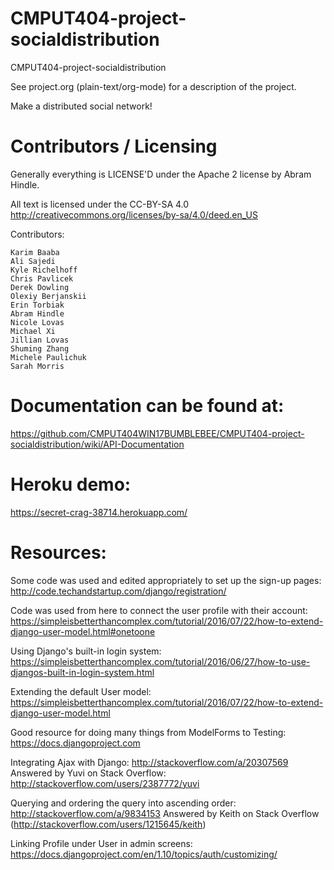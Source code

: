 CMPUT404-project-socialdistribution
===================================

CMPUT404-project-socialdistribution

See project.org (plain-text/org-mode) for a description of the project.

Make a distributed social network!

Contributors / Licensing
========================

Generally everything is LICENSE'D under the Apache 2 license by Abram Hindle.

All text is licensed under the CC-BY-SA 4.0 http://creativecommons.org/licenses/by-sa/4.0/deed.en_US

Contributors:

    Karim Baaba
    Ali Sajedi
    Kyle Richelhoff
    Chris Pavlicek
    Derek Dowling
    Olexiy Berjanskii
    Erin Torbiak
    Abram Hindle
    Nicole Lovas
    Michael Xi
    Jillian Lovas
    Shuming Zhang
    Michele Paulichuk
    Sarah Morris


Documentation can be found at:
=============================

https://github.com/CMPUT404WIN17BUMBLEBEE/CMPUT404-project-socialdistribution/wiki/API-Documentation

Heroku demo:
============
https://secret-crag-38714.herokuapp.com/

Resources:  
=========

Some code was used and edited appropriately to set up the sign-up pages:
http://code.techandstartup.com/django/registration/

Code was used from here to connect the user profile with their account:
https://simpleisbetterthancomplex.com/tutorial/2016/07/22/how-to-extend-django-user-model.html#onetoone

Using Django's built-in login system:
https://simpleisbetterthancomplex.com/tutorial/2016/06/27/how-to-use-djangos-built-in-login-system.html

Extending the default User model:
https://simpleisbetterthancomplex.com/tutorial/2016/07/22/how-to-extend-django-user-model.html

Good resource for doing many things from ModelForms to Testing:
https://docs.djangoproject.com

Integrating Ajax with Django:
http://stackoverflow.com/a/20307569
Answered by Yuvi on Stack Overflow: http://stackoverflow.com/users/2387772/yuvi

Querying and ordering the query into ascending order:
http://stackoverflow.com/a/9834153 Answered by Keith on Stack Overflow (http://stackoverflow.com/users/1215645/keith)

Linking Profile under User in admin screens:
https://docs.djangoproject.com/en/1.10/topics/auth/customizing/
